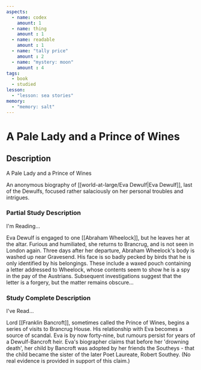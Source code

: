 ```yaml
---
aspects: 
  - name: codex
    amount: 1
  - name: thing
    amount : 1
  - name: readable
    amount : 1
  - name: "tally price"
    amount : 2
  - name: "mystery: moon"
    amount : 4
tags:
  - book
  - studied
lesson:
  - "lesson: sea stories"
memory:
  - "memory: salt"
---
```


# A Pale Lady and a Prince of Wines

## Description
A Pale Lady and a Prince of Wines

An anonymous biography of [[world-at-large/Eva Dewulf|Eva Dewulf]], last of the Dewulfs, focused rather salaciously on her personal troubles and intrigues.
### Partial Study Description
I'm Reading...

Eva Dewulf is engaged to one [[Abraham Wheelock]], but he leaves her at the altar. Furious and humiliated, she returns to Brancrug, and is not seen in London again. Three days after her departure, Abraham Wheelock's body is washed up near Gravesend. His face is so badly pecked by birds that he is only identified by his belongings. These include a waxed pouch containing a letter addressed to Wheelock, whose contents seem to show he is a spy in the pay of the Austrians. Subsequent investigations suggest that the letter is a forgery, but the matter remains obscure...
### Study Complete Description
I've Read...

Lord [[Franklin Bancroft]], sometimes called the Prince of Wines, begins a series of visits to Brancrug House. His relationship with Eva becomes a source of scandal. Eva is by now forty-nine, but rumours persist for years of a Dewulf-Bancroft heir. Eva's biographer claims that before her 'drowning death', her child by Bancroft was adopted by her friends the Southeys - that the child became the sister of the later Poet Laureate, Robert Southey. (No real evidence is provided in support of this claim.)